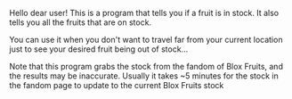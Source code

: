 Hello dear user! This is a program that tells you if a fruit is in stock. It also tells you all the fruits that are on stock.

You can use it when you don't want to travel far from your current location just to see your desired fruit being out of stock...

Note that this program grabs the stock from the fandom of Blox Fruits, and the results may be inaccurate. Usually it takes ~5 minutes for the stock in the fandom page to update to the current Blox Fruits stock
